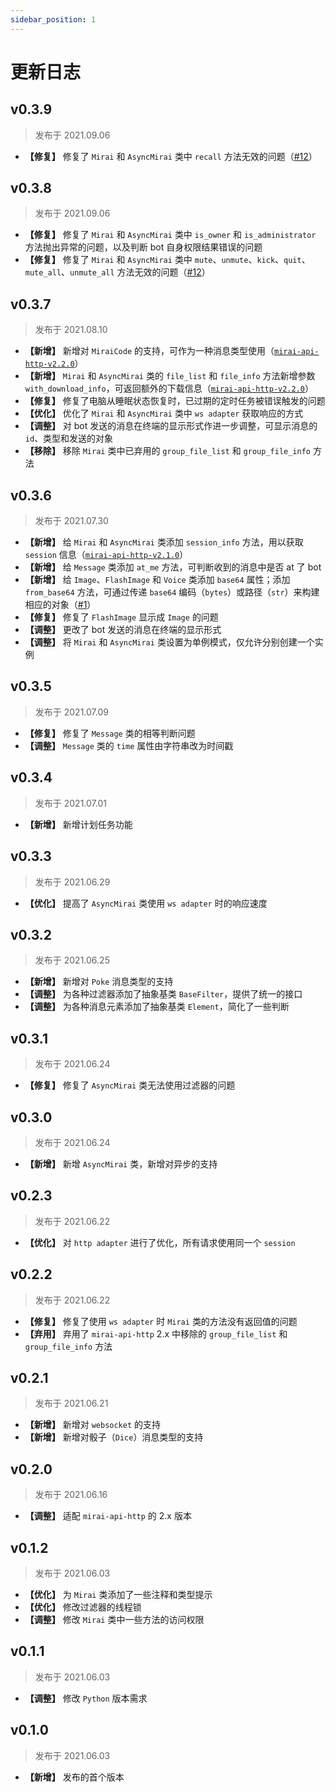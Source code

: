 ```yaml
---
sidebar_position: 1
---
```


# 更新日志

## v0.3.9
> 发布于 2021.09.06

- **【修复】** 修复了 `Mirai` 和 `AsyncMirai` 类中 `recall` 方法无效的问题（[#12](https://github.com/Excaive/miraicle/discussions/12)）

## v0.3.8
> 发布于 2021.09.06

- **【修复】** 修复了 `Mirai` 和 `AsyncMirai` 类中 `is_owner` 和 `is_administrator` 方法抛出异常的问题，以及判断 bot 自身权限结果错误的问题
- **【修复】** 修复了 `Mirai` 和 `AsyncMirai` 类中 `mute`、`unmute`、`kick`、`quit`、`mute_all`、`unmute_all` 方法无效的问题（[#12](https://github.com/Excaive/miraicle/discussions/12)）

## v0.3.7
> 发布于 2021.08.10

- **【新增】** 新增对 `MiraiCode` 的支持，可作为一种消息类型使用（[`mirai-api-http-v2.2.0`](https://github.com/project-mirai/mirai-api-http/releases/tag/v2.2.0)）
- **【新增】** `Mirai` 和 `AsyncMirai` 类的 `file_list` 和 `file_info` 方法新增参数 `with_download_info`，可返回额外的下载信息（[`mirai-api-http-v2.2.0`](https://github.com/project-mirai/mirai-api-http/releases/tag/v2.2.0)）
- **【修复】** 修复了电脑从睡眠状态恢复时，已过期的定时任务被错误触发的问题
- **【优化】** 优化了 `Mirai` 和 `AsyncMirai` 类中 `ws adapter` 获取响应的方式
- **【调整】** 对 bot 发送的消息在终端的显示形式作进一步调整，可显示消息的 `id`、类型和发送的对象
- **【移除】** 移除 `Mirai` 类中已弃用的 `group_file_list` 和 `group_file_info` 方法

## v0.3.6
> 发布于 2021.07.30

- **【新增】** 给 `Mirai` 和 `AsyncMirai` 类添加 `session_info` 方法，用以获取 `session` 信息（[`mirai-api-http-v2.1.0`](https://github.com/project-mirai/mirai-api-http/releases/tag/v2.1.0)）
- **【新增】** 给 `Message` 类添加 `at_me` 方法，可判断收到的消息中是否 at 了 bot
- **【新增】** 给 `Image`、`FlashImage` 和 `Voice` 类添加 `base64` 属性；添加 `from_base64` 方法，可通过传递 `base64` 编码（`bytes`）或路径（`str`）来构建相应的对象（[#1](https://github.com/Excaive/miraicle/issues/1)）
- **【修复】** 修复了 `FlashImage` 显示成 `Image` 的问题
- **【调整】** 更改了 bot 发送的消息在终端的显示形式
- **【调整】** 将 `Mirai` 和 `AsyncMirai` 类设置为单例模式，仅允许分别创建一个实例

## v0.3.5
> 发布于 2021.07.09

- **【修复】** 修复了 `Message` 类的相等判断问题
- **【调整】** `Message` 类的 `time` 属性由字符串改为时间戳

## v0.3.4
> 发布于 2021.07.01

- **【新增】** 新增计划任务功能

## v0.3.3
> 发布于 2021.06.29

- **【优化】** 提高了 `AsyncMirai` 类使用 `ws adapter` 时的响应速度

## v0.3.2
> 发布于 2021.06.25

- **【新增】** 新增对 `Poke` 消息类型的支持
- **【调整】** 为各种过滤器添加了抽象基类 `BaseFilter`，提供了统一的接口
- **【调整】** 为各种消息元素添加了抽象基类 `Element`，简化了一些判断

## v0.3.1
> 发布于 2021.06.24

- **【修复】** 修复了 `AsyncMirai` 类无法使用过滤器的问题

## v0.3.0
> 发布于 2021.06.24

- **【新增】** 新增 `AsyncMirai` 类，新增对异步的支持

## v0.2.3
> 发布于 2021.06.22

- **【优化】** 对 `http adapter` 进行了优化，所有请求使用同一个 `session`

## v0.2.2
> 发布于 2021.06.22

- **【修复】** 修复了使用 `ws adapter` 时 `Mirai` 类的方法没有返回值的问题
- **【弃用】** 弃用了 `mirai-api-http` 2.x 中移除的 `group_file_list` 和 `group_file_info` 方法

## v0.2.1
> 发布于 2021.06.21

- **【新增】** 新增对 `websocket` 的支持
- **【新增】** 新增对骰子（`Dice`）消息类型的支持

## v0.2.0
> 发布于 2021.06.16

- **【调整】** 适配 `mirai-api-http` 的 2.x 版本

## v0.1.2
> 发布于 2021.06.03

- **【优化】** 为 `Mirai` 类添加了一些注释和类型提示
- **【优化】** 修改过滤器的线程锁
- **【调整】** 修改 `Mirai` 类中一些方法的访问权限

## v0.1.1
> 发布于 2021.06.03

- **【调整】** 修改 `Python` 版本需求

## v0.1.0
> 发布于 2021.06.03

- **【新增】** 发布的首个版本
